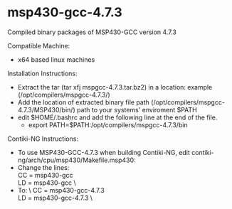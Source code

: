 msp430-gcc-4.7.3
================
Compiled binary packages of MSP430-GCC version 4.7.3

Compatible Machine:
 - x64 based linux machines

Installation Instructions:
 - Extract the tar (tar xfj mspgcc-4.7.3.tar.bz2) in a location: example (/opt/compilers/mspgcc-4.7.3/)
 - Add the location of extracted binary file path (/opt/compilers/mspgcc-4.7.3/MSP430/bin/) path to your systems' enviroment $PATH
 - edit $HOME/.bashrc and add the following line at the end of the file.
    - export PATH=$PATH:/opt/compilers/mspgcc-4.7.3/bin

Contiki-NG Instructions:
 - To use MSP430-GCC-4.7.3 when building Contiki-NG, edit contiki-ng/arch/cpu/msp430/Makefile.msp430:
 - Change the lines: \
   CC       = msp430-gcc \
   LD       = msp430-gcc \
 - To: \ 
   CC       = msp430-gcc-4.7.3 \
   LD       = msp430-gcc-4.7.3 \

